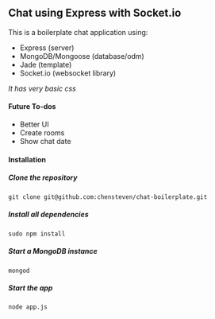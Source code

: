 ## Chat using Express with Socket.io

This is a boilerplate chat application using:

- Express (server)
- MongoDB/Mongoose (database/odm)
- Jade (template)
- Socket.io (websocket library)

*It has very basic css*

#### Future To-dos

- Better UI
- Create rooms
- Show chat date

#### Installation

##### Clone the repository
    git clone git@github.com:chensteven/chat-boilerplate.git
##### Install all dependencies
    sudo npm install
##### Start a MongoDB instance
    mongod
##### Start the app
    node app.js

